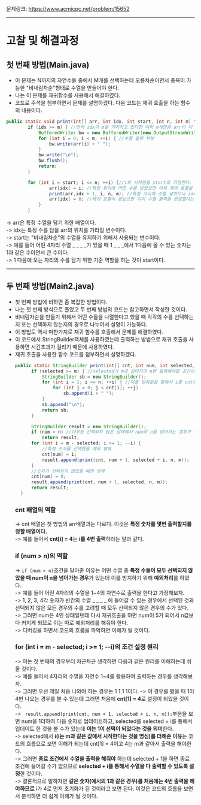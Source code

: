문제링크: https://www.acmicpc.net/problem/15652  
- - -
# 고찰 및 해결과정
## 첫 번째 방법(Main.java)
- 이 문제는 N까지의 자연수들 중에서 M개를 선택하는데 오름차순이면서 중복이 가능한 "비내림차순"형태로 수열을 만들어야 한다.  
- 나는 이 문제를 재귀함수를 사용해서 해결하였다.  
- 코드로 주석을 첨부하면서 문제를 설명하겠다. 다음 코드는 재귀 호출을 하는 함수의 내용이다.  
```JAVA
public static void print(int[] arr, int idx, int start, int n, int m) throws IOException {
        if (idx >= m) { //만약 idx가 m을 가리키고 있다면 이미 m개만큼 arr이 다 찼다는 얘기가 된다.  
            BufferedWriter bw = new BufferedWriter(new OutputStreamWriter(System.out));
            for (int i = 0; i < m; ++i) { //수열 출력 부분
                bw.write(arr[i] + " ");
            }
            bw.write("\n");
            bw.flush();
            return;
        }

        for (int i = start; i <= n; ++i) {//i의 시작점을 start로 지정한다. 비내림차순 유지를 하기 위함이다. 
                arr[idx] = i; //특정 위치에 어떤 수를 담았으면 이제 재귀 호출을 한다.  
                print(arr,idx + 1, i, n, m); //특정 자리에 수를 넣었으니 idx를 업데이트 하고, start자리에는 자기 자신의 수를 넣는다.  
                arr[idx] = 0; //재귀 호출이 끝났으면 이미 수열 출력을 완료했다는 의미이므로 현재 자리는 다시 원래 수로 초기화 한다.  
            }
        }
```
  -> arr은 특정 수열을 담기 위한 배열이다.  
  -> idx는 특정 수를 담을 arr의 위치를 가리킬 변수이다.  
  -> start는 "비내림차순"의 수열을 유지하기 위해서 사용되는 변수이다.  
  -> 예를 들어 어떤 4자리 수열 _ _ _ _가 있을 때 1 _ _ _에서 1다음에 올 수 있는 숫자는 1과 같은 수이면서 큰 수이다.  
  -> 1 다음에 오는 자리의 수를 담기 위한 기준 역할을 하는 것이 start이다.  
- - -
## 두 번째 방법(Main2.java)
- 첫 번째 방법에 비하면 좀 복잡한 방법이다.  
- 나는 첫 번째 방식으로 풀었고 두 번째 방법의 코드는 참고하면서 작성한 것이다.  
- 비내림차순을 만들기 위해서 어떤 수들을 나열한다고 했을 때 각각의 수를 선택하는지 또는 선택하지 않는지의 경우로 나누어서 설명이 가능하다.  
- 이 방법도 역시 마찬가지로 재귀 함수를 호출해서 문제를 해결하였다.  
- 이 코드에서 StringBuilder객체를 사용하였는데 출력하는 방법으로 재귀 호출을 사용하면 시간초과가 걸리기 때문에 사용하였다.  
- 재귀 호출을 사용한 함수 코드를 첨부하면서 설명하겠다.  
  ```JAVA
  public static StringBuilder print(int[] cnt, int num, int selected, int n, int m) { //처음에 num은 1부터 시작하고, selected는 0부터 시작이 된다.  
        if (selected >= m) { //selected가 m과 같아지면 m번 출력해야할 공간이 다 찼다는 걸 의미하므로 수열을 출력해야 한다. 
            StringBuilder sb = new StringBuilder();
            for (int i = 1; i <= n; ++i) { //이중 반복문을 통해서 i를 cnt번 출력하도록 설정하였다.
                for (int j = 0; j < cnt[i]; ++j)
                    sb.append(i + " ");
            }
            sb.append("\n");
            return sb;
        }

        StringBuilder result = new StringBuilder();
        if (num > n) //아무도 선택되지 않은 상태에서 num이 n을 넘어가는 경우가 있다. 그래서 예외처리
            return result;
        for (int i = m - selected; i >= 1; --i) {
            //특정 숫자를 선택했을 때의 영역
            cnt[num] = i;
            result.append(print(cnt, num + 1, selected + i, n, m));
        }
        //숫자가 선택되지 않았을 때의 영역
        cnt[num] = 0;
        result.append(print(cnt, num + 1, selected, n, m));
        return result;
    }
  ```
  ### cnt 배열의 역할
    -> cnt 배열은 첫 방법의 arr배열과는 다르다. 이것은 **특정 숫자를 몇번 출력할지를 정할 배열이다.**  
    -> 예를 들어서 **cnt[i] = 4**는 **i를 4번 출력**하라는 말과 같다.  
  ### if (num > n)의 역할
    -> ```if (num > n)```조건을 달아준 이유는 어떤 수열 중 **특정 수들이 모두 선택되지 않았을 때 num이 n을 넘어가는 경우**가 있는데 이를 방지하기 위해 **예외처리**를 하였다.  
    -> 예를 들어 어떤 4자리의 수열을 1~4의 자연수로 출력을 한다고 가정해보자.  
    -> 1, 2, 3, 4각 숫자가 빈칸의 수열 _ _ _ _ 에 들어갈 수 있는 경우에서 선택된 것과 선택되지 않은 모든 경우의 수를 고려할 때 모두 선택되지 않은 경우의 수가 있다.  
    -> 그러면 num은 4인 상태일텐데 다시 재귀호출을 하면 num이 5가 되어서 n값보다 커지게 되므로 이는 따로 예외처리를 해줘야 한다.  
    -> 디버깅을 하면서 코드의 흐름을 파악하면 이해가 될 것이다.  
  ### for (int i = m - selected; i >= 1; --i)의 조건 설정 원리
    -> 이는 첫 번째의 경우부터 차근차근 생각하면 다음과 같은 원리를 이해하는데 쉬울 것이다.  
    -> 예를 들어서 4자리의 수열을 자연수 1~4를 활용하여 출력하는 경우를 생각해보자.  
    -> 그러면 우선 제일 처음 나와야 하는 경우는 1 1 1 1이다. 
    -> 이 경우를 봤을 때 1이 4번 나오는 경우를 볼 수 있는데 그러면 처음에 **cnt[1] = 4**로 설정이 되었을 것이다.  
    -> ``` result.append(print(cnt, num + 1, selected + i, n, m));```부분을 보면 num을 1더하여 다음 숫자로 업데이트하고, selected를 selected + i를 통해서 업데이트 한 것을 볼 수가 있는데 **이는 1이 선택이 되었다는 것을 의미**한다.  
    -> selected에서 **i(i는 m과 같은 값에서 시작한다는 것을 명심)를 더해준 이유**는 코드의 흐름으로 보면 이해가 되는데 cnt[1] = 4이고 4는 m과 같아서 출력을 해야한다.  
    -> 그러면 **종료 조건에서 수열을 출력을 해줘야** 하는데 selected + 1을 하면 종료 조건에 들어갈 수가 없으므로 **selected + i를 통해서 수열을 다 출력할 수 있도록 설정**한 것이다.  
    -> 결론적으로 말하자면 **같은 숫자(예시의 1과 같은 경우)를 처음에는 4번 출력을 해야하므로** i가 4로 먼저 초기화가 된 것이라고 보면 된다. 이것은 코드의 흐름을 보면서 분석하면 더 쉽게 이해가 될 것이다.  
